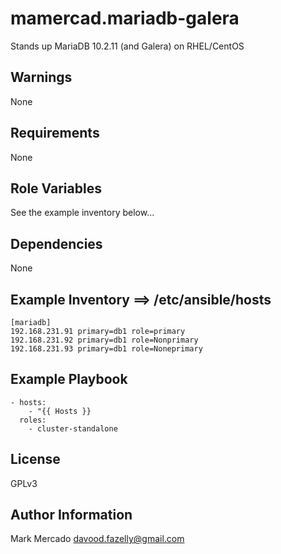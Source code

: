 mamercad.mariadb-galera
=======================

Stands up MariaDB 10.2.11 (and Galera) on RHEL/CentOS

Warnings
--------

None

Requirements
------------

None

Role Variables
--------------

See the example inventory below...

Dependencies
------------

None

Example Inventory ==> /etc/ansible/hosts
-----------------

    [mariadb]
    192.168.231.91 primary=db1 role=primary
    192.168.231.92 primary=db1 role=Nonprimary
    192.168.231.93 primary=db1 role=Noneprimary


Example Playbook
----------------

    - hosts:
        - "{{ Hosts }}
      roles:
        - cluster-standalone

License
-------

GPLv3

Author Information
------------------

Mark Mercado <davood.fazelly@gmail.com>

